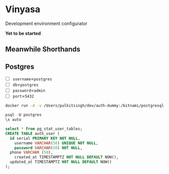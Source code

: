 # Vinyasa
Development environment configurator

**Yet to be started**

## Meanwhile Shorthands

## Postgres
* [ ] `username`=`postgres`
* [ ] `db`=`postgres`
* [ ] `password`=`admin`
* [ ] `port`=`5432`

```sh
docker run -d -v /Users/pulkitsingh/dev/auth-dummy:/bitnami/postgresql -e POSTGRESQL_PASSWORD=admin -p 5432:5432 bitnami/postgresql:latest
```

```sql
psql -U postgres
\x auto

select * from pg_stat_user_tables;
CREATE TABLE auth_user (
  id serial PRIMARY KEY NOT NULL,
	username VARCHAR(50) UNIQUE NOT NULL,
	password VARCHAR(50) NOT NULL,
  phone VARCHAR (50),
	created_at TIMESTAMPTZ NOT NULL DEFAULT NOW(),
  updated_at TIMESTAMPTZ NOT NULL DEFAULT NOW()
);
```

